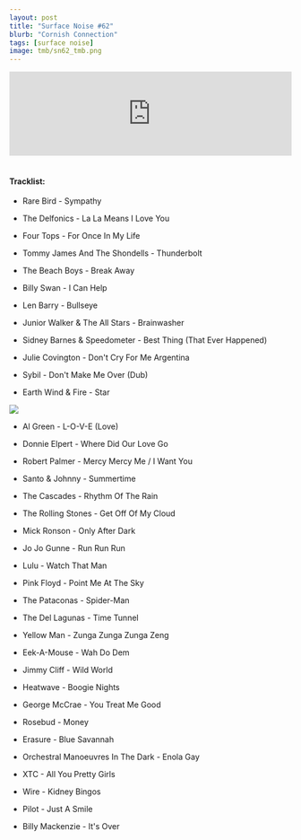 ```yaml
---
layout: post
title: "Surface Noise #62"
blurb: "Cornish Connection"
tags: [surface noise]
image: tmb/sn62_tmb.png
---
```


<iframe scrolling="no" id="hearthis_at_track_3445708" width="100%" height="150" src="https://hearthis.at/embed/3445708/transparent_black/?hcolor=&color=&style=2&block_size=2&block_space=1&background=1&waveform=0&cover=0&autoplay=0&css=" frameborder="0" allowtransparency allow="autoplay"><p>Listen to <a href="https://hearthis.at/zerocc/surface-noise-62-25719/" target="_blank">Surface Noise #62 (25/7/19)</a> <span>by</span><a href="https://hearthis.at/zerocc/" target="_blank" >Zero</a> <span>on</span> <a href="https://hearthis.at/" target="_blank">hearthis.at</a></p></iframe>
&nbsp;

#### Tracklist:

- Rare Bird - Sympathy
- The Delfonics - La La Means I Love You
- Four Tops - For Once In My Life

- Tommy James And The Shondells - Thunderbolt
- The Beach Boys - Break Away
- Billy Swan - I Can Help

- Len Barry - Bullseye
- Junior Walker & The All Stars - Brainwasher
- Sidney Barnes & Speedometer - Best Thing (That Ever Happened)

- Julie Covington - Don't Cry For Me Argentina
- Sybil - Don't Make Me Over (Dub)
- Earth Wind & Fire - Star

![](https://lh3.googleusercontent.com/BP08HficPzLjp7yesuJWA_937_Ct0ijp-B7-_B5Vu5GvcGKzBZyPFvfQe7GTmfTzfVOFAKgEzFcdgO16KVpdOXy7DaxD3Gh__dI6P_qislwbewAxhxr-wGKnMTtH--gp5F930KUeYCuqzaWTlNSKXXV5l1aHBKOJxD2P0P26sA5himXYF1TSi8Um1aNFvU9ZA1KJSyEfUWGRePh06EykfLh5qF6iDCZ65gu81lGnLf-PaftwOXmcniVC2LX5qmQGvYAHWTKUQ3TnCo3HFOn9uf9peUF4uY0tcidM69KsEmyHBms4BkQkmqjG_dKHrfQYj8aYVbgjJJPYHl1-QwjucZAlo30MTd3dS9s8lytHFaOHdncnnNIMTtkI5-HnbiKb-Idlu5Ar0p3iDZsv4WkAWGQPJOK2P7DL2jVphi6hTLIzJ2-dN5K72_bn0pg9oYME0BCKTJhsSMdYgSx7kWZwyp6AnfyPFGcRc6768bsIc2tbVTfRqAtNVAq6diTdcwvpYXQL7H4hjcZBnh1KXBqb42JL53w27yx1uRedV7Fly46rqqgE9XYl3xamuMqD1di-azNw49-Qsz0E4w4IlRyEeKKjYgl9SNo9RZzOjHlycQQERD-F1OSaoD9oJnypbyxtHUVd1EAa6MlCFu2MpTNfUr5q=w348-h346-no)

- Al Green - L-O-V-E (Love)
- Donnie Elpert - Where Did Our Love Go
- Robert Palmer - Mercy Mercy Me / I Want You

- Santo & Johnny - Summertime
- The Cascades - Rhythm Of The Rain
- The Rolling Stones - Get Off Of My Cloud

- Mick Ronson - Only After Dark
- Jo Jo Gunne - Run Run Run
- Lulu - Watch That Man

- Pink Floyd - Point Me At The Sky
- The Pataconas - Spider-Man
- The Del Lagunas - Time Tunnel

- Yellow Man - Zunga Zunga Zunga Zeng
- Eek-A-Mouse - Wah Do Dem
- Jimmy Cliff - Wild World

- Heatwave - Boogie Nights
- George McCrae - You Treat Me Good
- Rosebud - Money

- Erasure - Blue Savannah
- Orchestral Manoeuvres In The Dark - Enola Gay
- XTC - All You Pretty Girls

- Wire - Kidney Bingos
- Pilot - Just A Smile

- Billy Mackenzie - It's Over
